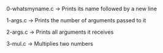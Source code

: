 0-whatsmyname.c -> Prints its name followed by a new line

1-args.c -> Prints the number of arguments passed to it

2-args.c -> Prints all arguments it receives

3-mul.c -> Multiplies two numbers
